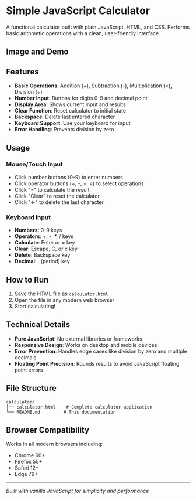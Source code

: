 # Simple JavaScript Calculator

A functional calculator built with plain JavaScript, HTML, and CSS. Performs basic arithmetic operations with a clean, user-friendly interface.

## Image and Demo

## Features

- **Basic Operations**: Addition (+), Subtraction (-), Multiplication (×), Division (÷)
- **Number Input**: Buttons for digits 0-9 and decimal point
- **Display Area**: Shows current input and results
- **Clear Function**: Reset calculator to initial state
- **Backspace**: Delete last entered character
- **Keyboard Support**: Use your keyboard for input
- **Error Handling**: Prevents division by zero

## Usage

### Mouse/Touch Input
- Click number buttons (0-9) to enter numbers
- Click operator buttons (+, -, ×, ÷) to select operations
- Click "=" to calculate the result
- Click "Clear" to reset the calculator
- Click "←" to delete the last character

### Keyboard Input
- **Numbers**: 0-9 keys
- **Operators**: +, -, *, / keys
- **Calculate**: Enter or = key
- **Clear**: Escape, C, or c key
- **Delete**: Backspace key
- **Decimal**: . (period) key

## How to Run

1. Save the HTML file as `calculator.html`
2. Open the file in any modern web browser
3. Start calculating!

## Technical Details

- **Pure JavaScript**: No external libraries or frameworks
- **Responsive Design**: Works on desktop and mobile devices
- **Error Prevention**: Handles edge cases like division by zero and multiple decimals
- **Floating Point Precision**: Rounds results to avoid JavaScript floating point errors

## File Structure

```
calculator/
├── calculator.html    # Complete calculator application
└── README.md         # This documentation
```

## Browser Compatibility

Works in all modern browsers including:
- Chrome 60+
- Firefox 55+
- Safari 12+
- Edge 79+

---

*Built with vanilla JavaScript for simplicity and performance*